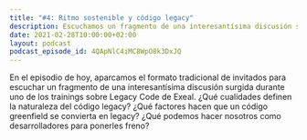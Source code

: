 ```yaml
---
title: "#4: Ritmo sostenible y código legacy"
description: Escuchamos un fragmento de una interesantísima discusión surgida durante uno de los trainings de Exeal sobre cómo domar el código legacy manteniendo un ritmo sostenible.
date: 2021-02-28T10:00:00+02:00
layout: podcast
podcast_episode_id: 4QApNlC4iMC8WpO8k3DxJQ
---
```


En el episodio de hoy, aparcamos el formato tradicional de invitados para escuchar un fragmento de una interesantísima discusión surgida durante uno de los trainings sobre Legacy Code de Exeal. ¿Qué cualidades definen la naturaleza del código legacy? ¿Qué factores hacen que un código greenfield se convierta en legacy? ¿Qué podemos hacer nosotros como desarrolladores para ponerles freno?